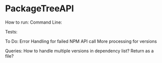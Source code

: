 # PackageTreeAPI

How to run:
Command Line:

Tests:


To Do:
Error Handling for failed NPM API call
More processing for versions


Queries:
How to handle multiple versions in dependency list?
Return as a file?
